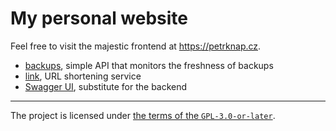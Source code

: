 # My personal website

Feel free to visit the majestic frontend at <https://petrknap.cz>.

- [backups](http://127.0.0.1:8080/backups/),
  simple API that monitors the freshness of backups
- [link](http://127.0.0.1:8080/link/),
  URL shortening service
- [Swagger UI](http://127.0.0.1:8080/swagger-ui.html),
  substitute for the backend

---

The project is licensed under [the terms of the `GPL-3.0-or-later`](./COPYING).
